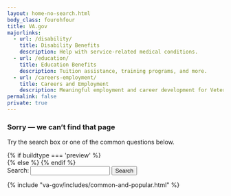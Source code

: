 ```yaml
---
layout: home-no-search.html
body_class: fourohfour
title: VA.gov
majorlinks:
  - url: /disability/
    title: Disability Benefits
    description: Help with service-related medical conditions.
  - url: /education/
    title: Education Benefits
    description: Tuition assistance, training programs, and more.
  - url: /careers-employment/
    title: Careers and Employment
    description: Meaningful employment and career development for Veterans and their families.
permalink: false
private: true
---
```

<div class="main maintenance-page" role="main">
  <div class="primary">
      <div class="row">
        <div class="text-center usa-content">
          <h3>Sorry — we can’t find that page</h3>
          <p>
            Try the search box or one of the common questions below.
          </p>
          <div class="feature va-flex va-flex--ctr">
            {% if buildtype === 'preview' %}
              <form accept-charset="UTF-8" action="https://search.usa.gov/search" id="search_form" class="full-width" method="get">
            {% else %}
              <form accept-charset="UTF-8" action="/search" id="search_form" class="full-width" method="get">
            {% endif %}
              <div class="csp-inline-patch-404">
                <input name="utf8" type="hidden" value="&#x2713;" />
              </div>
              <div class="va-flex va-flex--top va-flex--jctr">
                <input id="affiliate" name="affiliate" type="hidden" value="va" />
                  <label for="mobile-query">Search:</label>
                  <input autocomplete="off" class="usagov-search-autocomplete full-width" id="mobile-query" name="query" type="text" />
                  <input name="commit" type="submit" value="Search">
              </div>
            </form>
          </div>
        </div>
      </div>
    </div>
</div>
{% include "va-gov/includes/common-and-popular.html" %}

<script src="/js/usa-search.js"></script>
<script>
  recordEvent({ event: 'nav-404-error' });
</script>
